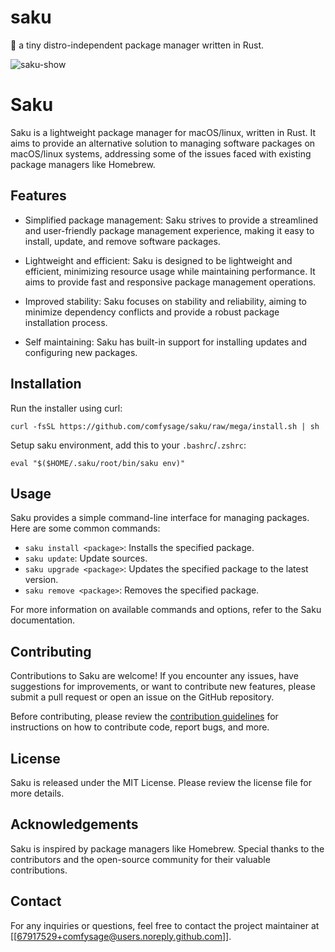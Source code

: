 # saku

:seedling: a tiny distro-independent package manager written in Rust.

![saku-show](./assets/show-neovim.gif)

# Saku

Saku is a lightweight package manager for macOS/linux, written in Rust. It aims to
provide an alternative solution to managing software packages on macOS/linux systems,
addressing some of the issues faced with existing package managers like
Homebrew.

## Features

- Simplified package management: Saku strives to provide a streamlined and
  user-friendly package management experience, making it easy to install,
  update, and remove software packages.

- Lightweight and efficient: Saku is designed to be lightweight and
  efficient, minimizing resource usage while maintaining performance. It aims
  to provide fast and responsive package management operations.

- Improved stability: Saku focuses on stability and reliability, aiming to
  minimize dependency conflicts and provide a robust package installation
  process.

- Self maintaining: Saku has built-in support for installing updates and
  configuring new packages.

## Installation

Run the installer using curl:

```shell
curl -fsSL https://github.com/comfysage/saku/raw/mega/install.sh | sh
```

Setup saku environment, add this to your `.bashrc`/`.zshrc`:

```shell
eval "$($HOME/.saku/root/bin/saku env)"
```

## Usage

Saku provides a simple command-line interface for managing packages. Here
are some common commands:

- `saku install <package>`: Installs the specified package.
- `saku update`: Update sources.
- `saku upgrade <package>`: Updates the specified package to the latest version.
- `saku remove <package>`: Removes the specified package.

For more information on available commands and options, refer to the Saku
documentation.

## Contributing

Contributions to Saku are welcome! If you encounter any issues, have
suggestions for improvements, or want to contribute new features, please submit
a pull request or open an issue on the GitHub repository.

Before contributing, please review the [contribution
guidelines](https://github.com/comfysage/saku/blob/main/CONTRIBUTING.md)
for instructions on how to contribute code, report bugs, and more.

## License

Saku is released under the MIT License. Please review the license file for more details.

## Acknowledgements

Saku is inspired by package managers like Homebrew. Special thanks to the
contributors and the open-source community for their valuable contributions.

## Contact

For any inquiries or questions, feel free to contact the project maintainer at
[[67917529+comfysage@users.noreply.github.com]].
